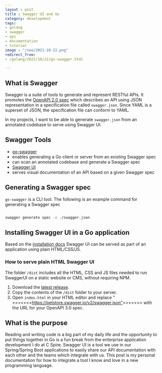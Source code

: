 ```yaml
---
layout : post
title : Swagger UI and Go
category: development
tags:
- golang
- swagger
- api
- documentation
- tutorial
image : "/seo/2021-10-22.png"
redirect_from:
- /golang/2021/10/22/go-swagger.html

---
```


## What is Swagger

Swagger is a suite of tools to generate and represent RESTful APIs. It promotes the [OpenAPI 2.0 spec](https://github.com/OAI/OpenAPI-Specification/blob/main/versions/2.0.md) which describes an API using JSON representation in a specification file called `swagger.json`. Since YAML is a superset of JSON, the specification file can conform to YAML.

In my projects, I want to be able to generate `swagger.json` from an annotated codebase to serve using Swagger UI.

## Swagger Tools

- [go-swagger](https://goswagger.io/)
- enables generating a Go client or server from an existing Swagger spec
- can scan an annotated codebase and generate a Swagger spec
- [Swagger UI](https://github.com/swagger-api/swagger-ui)
- serves visual documentation of an API based on a given Swagger spec

## Generating a Swagger spec

`go-swagger` is a CLI tool. The following is an example command for generating a Swagger spec

```sh

swagger generate spec -o ./swagger.json

```

## Installing Swagger UI in a Go application

Based on the [installation docs](https://github.com/swagger-api/swagger-ui/blob/master/docs/usage/installation.md) Swagger UI can be served as part of an application using plain HTML/CSS/JS.

### How to serve plain HTML Swagger UI

The folder `/dist` includes all the HTML, CSS and JS files needed to run SwaggerUI on a static website or CMS, without requiring NPM.

1. Download the [latest release](https://github.com/swagger-api/swagger-ui/releases/latest).
2. Copy the contents of the `/dist` folder to your server.
3. Open `index.html` in your HTML editor and replace "<<<<<<<<https://petstore.swagger.io/v2/swagger.json">>>>>>>> with the URL for your OpenAPI 3.0 spec.

## What is the purpose

Reading and writing code is a big part of my daily life and the opportunity to put things together in Go is a fun break from the enterprise application development I do at C Spire. Swagger UI is a tool we use in our Spring/Spring Boot applications to easily share our API documentation with each other and the teams which integrate with us. This post is my personal documentation for how to integrate a tool I know and love in a new programming language.
